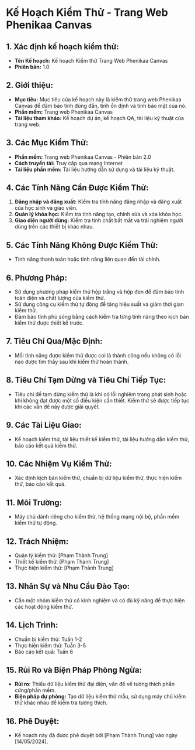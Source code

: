 # Kế Hoạch Kiểm Thử - Trang Web Phenikaa Canvas

## 1. Xác định kế hoạch kiểm thử:

- **Tên Kế hoạch:** Kế hoạch Kiểm thử Trang Web Phenikaa Canvas
- **Phiên bản:** 1.0

## 2. Giới thiệu:

- **Mục tiêu:** Mục tiêu của kế hoạch này là kiểm thử trang web Phenikaa Canvas để đảm bảo tính đúng đắn, tính ổn định và tính bảo mật của nó.
- **Phần mềm:** Trang web Phenikaa Canvas
- **Tài liệu tham khảo:** Kế hoạch dự án, kế hoạch QA, tài liệu kỹ thuật của trang web.

## 3. Các Mục Kiểm Thử:

- **Phần mềm:** Trang web Phenikaa Canvas - Phiên bản 2.0
- **Cách truyền tải:** Truy cập qua mạng Internet
- **Tài liệu phần mềm:** Tài liệu hướng dẫn sử dụng và tài liệu kỹ thuật.

## 4. Các Tính Năng Cần Được Kiểm Thử:

1. **Đăng nhập và đăng xuất:** Kiểm tra tính năng đăng nhập và đăng xuất của học sinh và giáo viên.
2. **Quản lý khóa học:** Kiểm tra tính năng tạo, chỉnh sửa và xóa khóa học.
3. **Giao diện người dùng:** Kiểm tra tính chất bắt mắt và trải nghiệm người dùng trên các thiết bị khác nhau.

## 5. Các Tính Năng Không Được Kiểm Thử:

- Tính năng thanh toán hoặc tính năng liên quan đến tài chính.

## 6. Phương Pháp:

- Sử dụng phương pháp kiểm thử hộp trắng và hộp đen để đảm bảo tính toàn diện và chất lượng của kiểm thử.
- Sử dụng công cụ kiểm thử tự động để tăng hiệu suất và giảm thời gian kiểm thử.
- Đảm bảo tính phủ sóng bằng cách kiểm tra từng tính năng theo kịch bản kiểm thử được thiết kế trước.

## 7. Tiêu Chí Qua/Mặc Định:

- Mỗi tính năng được kiểm thử được coi là thành công nếu không có lỗi nào được tìm thấy sau khi kiểm thử hoàn thành.

## 8. Tiêu Chí Tạm Dừng và Tiêu Chí Tiếp Tục:

- Tiêu chí để tạm dừng kiểm thử là khi có lỗi nghiêm trọng phát sinh hoặc khi không đạt được một số điều kiện cần thiết. Kiểm thử sẽ được tiếp tục khi các vấn đề này được giải quyết.

## 9. Các Tài Liệu Giao:

- Kế hoạch kiểm thử, tài liệu thiết kế kiểm thử, tài liệu hướng dẫn kiểm thử, báo cáo kết quả kiểm thử.

## 10. Các Nhiệm Vụ Kiểm Thử:

- Xác định kịch bản kiểm thử, chuẩn bị dữ liệu kiểm thử, thực hiện kiểm thử, báo cáo kết quả.

## 11. Môi Trường:

- Máy chủ dành riêng cho kiểm thử, hệ thống mạng nội bộ, phần mềm kiểm thử tự động.

## 12. Trách Nhiệm:

- Quản lý kiểm thử: [Phạm Thành Trung]
- Thiết kế kiểm thử: [Phạm Thành Trung]
- Thực hiện kiểm thử: [Phạm Thành Trung]

## 13. Nhân Sự và Nhu Cầu Đào Tạo:

- Cần một nhóm kiểm thử có kinh nghiệm và có đủ kỹ năng để thực hiện các hoạt động kiểm thử.

## 14. Lịch Trình:

- Chuẩn bị kiểm thử: Tuần 1-2
- Thực hiện kiểm thử: Tuần 3-5
- Báo cáo kết quả: Tuần 6

## 15. Rủi Ro và Biện Pháp Phòng Ngừa:

- **Rủi ro:** Thiếu dữ liệu kiểm thử đại diện, vấn đề về tương thích phần cứng/phần mềm.
- **Biện pháp dự phòng:** Tạo dữ liệu kiểm thử mẫu, sử dụng máy chủ kiểm thử khác nhau để kiểm tra tương thích.

## 16. Phê Duyệt:

- Kế hoạch này đã được phê duyệt bởi [Phạm Thành Trung] vào ngày [14/05/2024].
